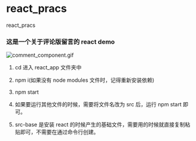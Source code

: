 # react_pracs

react_pracs

### 这是一个关于评论版留言的 react demo

![comment_component.gif](http://ww1.sinaimg.cn/large/005NUwyggy1gbr6jj0plcg30r70gagr9.gif)

1. cd 进入 react_app 文件夹中
2. npm i(如果没有 node modules 文件时，记得重新安装依赖)
3. npm start

4. 如果要运行其他文件的时候，需要将文件名改为 src 后，运行 npm start 即可。
5. src-base 是安装 react 的时候产生的基础文件，需要用的时候就直接复制粘贴即可，不需要在通过命令行创建。
